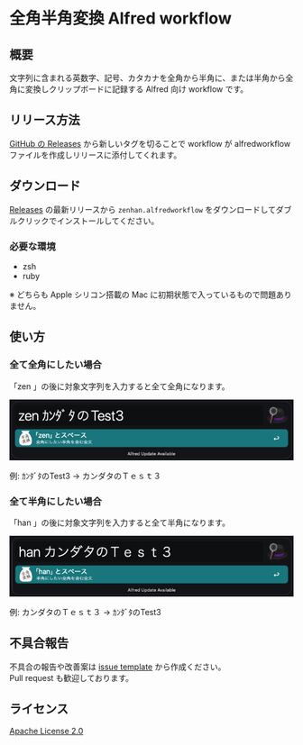 # 全角半角変換 Alfred workflow

## 概要

文字列に含まれる英数字、記号、カタカナを全角から半角に、または半角から全角に変換しクリップボードに記録する Alfred 向け workflow です。

## リリース方法

[GitHub の Releases](https://github.com/bvlion/zen-han-alfred-workflow/releases/new) から新しいタグを切ることで workflow が alfredworkflow ファイルを作成しリリースに添付してくれます。


## ダウンロード

[Releases](https://github.com/bvlion/zen-han-alfred-workflow/releases) の最新リリースから `zenhan.alfredworkflow` をダウンロードしてダブルクリックでインストールしてください。

### 必要な環境

- zsh
- ruby

※ どちらも Apple シリコン搭載の Mac に初期状態で入っているもので問題ありません。

## 使い方

### 全て全角にしたい場合

「zen 」の後に対象文字列を入力すると全て全角になります。

![zen の機能サンプル](img/zen_image.png)

例: ｶﾝﾀﾞﾀのTest3 -> カンダタのＴｅｓｔ３

### 全て半角にしたい場合

「han 」の後に対象文字列を入力すると全て半角になります。

![han の機能サンプル](img/han_image.png)

例: カンダタのＴｅｓｔ３ -> ｶﾝﾀﾞﾀのTest3

## 不具合報告

不具合の報告や改善案は [issue template](https://github.com/bvlion/zen-han-alfred-workflow/issues/new/choose) から作成ください。  
Pull request も歓迎しております。

## ライセンス

[Apache License 2.0](https://licenses.opensource.jp/Apache-2.0/Apache-2.0.html)
